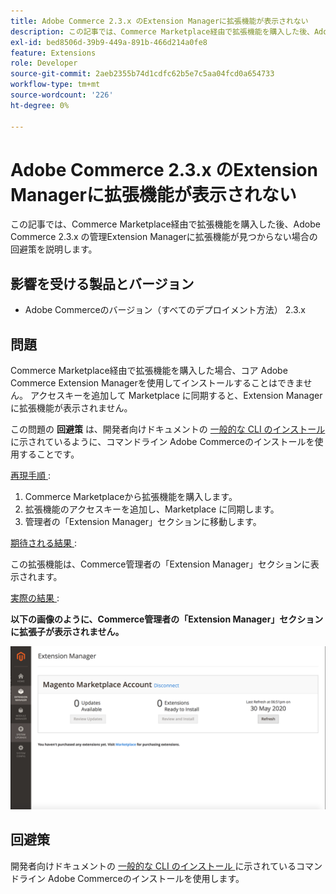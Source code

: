 ```yaml
---
title: Adobe Commerce 2.3.x のExtension Managerに拡張機能が表示されない
description: この記事では、Commerce Marketplace経由で拡張機能を購入した後、Adobe Commerce 2.3.x の管理Extension Managerに拡張機能が見つからない場合の回避策を説明します。
exl-id: bed8506d-39b9-449a-891b-466d214a0fe8
feature: Extensions
role: Developer
source-git-commit: 2aeb2355b74d1cdfc62b5e7c5aa04fcd0a654733
workflow-type: tm+mt
source-wordcount: '226'
ht-degree: 0%

---
```


# Adobe Commerce 2.3.x のExtension Managerに拡張機能が表示されない

この記事では、Commerce Marketplace経由で拡張機能を購入した後、Adobe Commerce 2.3.x の管理Extension Managerに拡張機能が見つからない場合の回避策を説明します。

## 影響を受ける製品とバージョン

* Adobe Commerceのバージョン（すべてのデプロイメント方法） 2.3.x

## 問題

Commerce Marketplace経由で拡張機能を購入した場合、コア Adobe Commerce Extension Managerを使用してインストールすることはできません。 アクセスキーを追加して Marketplace に同期すると、Extension Managerに拡張機能が表示されません。

この問題の **回避策** は、開発者向けドキュメントの [ 一般的な CLI のインストール ](https://experienceleague.adobe.com/en/docs/commerce-operations/installation-guide/tutorials/extensions) に示されているように、コマンドライン Adobe Commerceのインストールを使用することです。

<u> 再現手順 </u>:

1. Commerce Marketplaceから拡張機能を購入します。
1. 拡張機能のアクセスキーを追加し、Marketplace に同期します。
1. 管理者の「Extension Manager」セクションに移動します。

<u> 期待される結果 </u>:

この拡張機能は、Commerce管理者の「Extension Manager」セクションに表示されます。

<u> 実際の結果 </u>:

**以下の画像のように、Commerce管理者の「Extension Manager」セクションに拡張子が表示されません。**


![KB-607_Image_1.png](assets/KB-607_Image_1.png)

## 回避策

開発者向けドキュメントの [ 一般的な CLI のインストール ](https://experienceleague.adobe.com/en/docs/commerce-operations/installation-guide/tutorials/extensions) に示されているコマンドライン Adobe Commerceのインストールを使用します。
